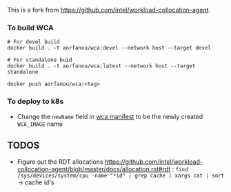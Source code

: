 This is a fork from https://github.com/intel/workload-collocation-agent. 

### To build WCA

```
# For devel build
docker build . -t aorfanou/wca:devel --network host --target devel

# For standalone buid
docker build . -t aorfanou/wca:latest --network host --target standalone

docker push aorfanou/wca:<tag>
```

### To deploy to k8s

* Change the `newName` field in [wca manifest](kubernetes/monitoring/wca/kustomization.yaml) to be the newly created `WCA_IMAGE` name

## TODOS
* Figure out the RDT allocations https://github.com/intel/workload-collocation-agent/blob/master/docs/allocation.rst#rdt : `find /sys/devices/system/cpu -name "*id" | grep cache | xargs cat | sort` -> cache id's
